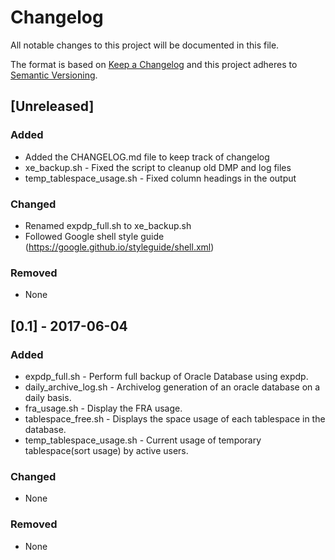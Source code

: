 # Changelog
All notable changes to this project will be documented in this file.

The format is based on [Keep a Changelog](http://keepachangelog.com/en/1.0.0/)
and this project adheres to [Semantic Versioning](http://semver.org/spec/v2.0.0.html).

## [Unreleased]
### Added
- Added the CHANGELOG.md file to keep track of changelog
- xe_backup.sh - Fixed the script to cleanup old DMP and log files
- temp_tablespace_usage.sh - Fixed column headings in the output
### Changed
- Renamed expdp_full.sh to xe_backup.sh
- Followed Google shell style guide (https://google.github.io/styleguide/shell.xml)

### Removed
- None

## [0.1] - 2017-06-04
### Added
- expdp_full.sh - Perform full backup of Oracle Database using expdp.
- daily_archive_log.sh - Archivelog generation of an oracle database on a daily basis.
- fra_usage.sh - Display the FRA usage.
- tablespace_free.sh - Displays the space usage of each tablespace in the database.
- temp_tablespace_usage.sh - Current usage of temporary tablespace(sort usage) by active users.


### Changed
- None

### Removed
- None